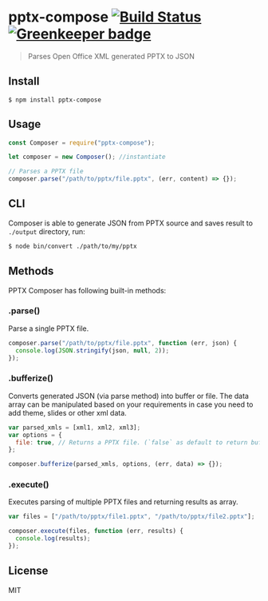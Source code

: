 # pptx-compose [![Build Status](https://travis-ci.org/shobhitsharma/pptx-compose.svg?branch=master)](https://travis-ci.org/shobhitsharma/pptx-compose) [![Greenkeeper badge](https://badges.greenkeeper.io/shobhitsharma/pptx-compose.svg)](https://greenkeeper.io/)

> Parses Open Office XML generated PPTX to JSON

## Install

```
$ npm install pptx-compose
```

## Usage

```js
const Composer = require("pptx-compose");

let composer = new Composer(); //instantiate

// Parses a PPTX file
composer.parse("/path/to/pptx/file.pptx", (err, content) => {});
```

## CLI

Composer is able to generate JSON from PPTX source and saves result to `./output` directory, run:

```bash
$ node bin/convert ./path/to/my/pptx
```

## Methods

PPTX Composer has following built-in methods:

### .parse()

Parse a single PPTX file.

```js
composer.parse("/path/to/pptx/file.pptx", function (err, json) {
  console.log(JSON.stringify(json, null, 2));
});
```

### .bufferize()

Converts generated JSON (via parse method) into buffer or file. The data array can be manipulated based on your requirements in case you need to add theme, slides or other xml data.

```js
var parsed_xmls = [xml1, xml2, xml3];
var options = {
  file: true, // Returns a PPTX file. (`false` as default to return buffer)
};

composer.bufferize(parsed_xmls, options, (err, data) => {});
```

### .execute()

Executes parsing of multiple PPTX files and returning results as array.

```js
var files = ["/path/to/pptx/file1.pptx", "/path/to/pptx/file2.pptx"];

composer.execute(files, function (err, results) {
  console.log(results);
});
```

## License

MIT
